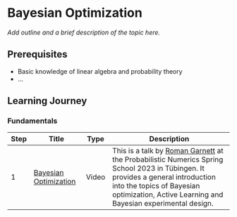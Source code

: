 # Bayesian Optimization

*Add outline and a brief description of the topic here.*

## Prerequisites

- Basic knowledge of linear algebra and probability theory
- ...

## Learning Journey

### Fundamentals

| Step | Title | Type | Description |
|------|-------|------|-------------|
| 1    | [Bayesian Optimization](https://www.youtube.com/watch?v=wZODGJzKmD0) | Video | This is a talk by [Roman Garnett](https://www.cse.wustl.edu/~garnett/) at the Probabilistic Numerics Spring School 2023 in Tübingen. It provides a general introduction into the topics of Bayesian optimization, Active Learning and Bayesian experimental design. |

